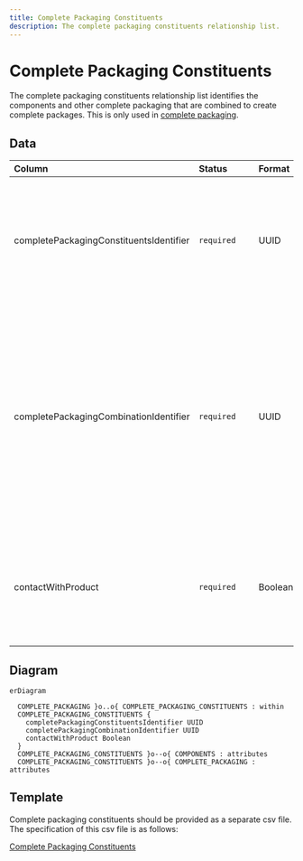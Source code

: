 ```yaml
---
title: Complete Packaging Constituents
description: The complete packaging constituents relationship list.
---
```


# Complete Packaging Constituents

The complete packaging constituents relationship list identifies the components and other complete packaging that are combined to create complete packages. This is only used in [complete packaging](../3_Data_Specification/3_4_Complete_Packaging.md).

## Data
|Column|<div style="width:90px">Status</div>|Format|Notes|
|:-|:-|:-|:-|
|completePackagingConstituentsIdentifier|`required`|UUID|A globally unique identifier. See [identifiers](../4_Identifiers/4_1_Identifiers.md) section for information on how to construct this identifier|
|completePackagingCombinationIdentifier|`required`|UUID|The unique identifier of the components and/or complete packaging that this complete packaging is made of. There must be an equivalent record in the `Components` OR `Complete Packaging` data.|
|contactWithProduct|`required`|Boolean|Does this constituent come into contact with the product? Answer as: `TRUE` for yes and `FALSE` for no.|

## Diagram

``` mermaid
erDiagram

  COMPLETE_PACKAGING }o..o{ COMPLETE_PACKAGING_CONSTITUENTS : within
  COMPLETE_PACKAGING_CONSTITUENTS {
    completePackagingConstituentsIdentifier UUID
    completePackagingCombinationIdentifier UUID
    contactWithProduct Boolean
  }
  COMPLETE_PACKAGING_CONSTITUENTS }o--o{ COMPONENTS : attributes
  COMPLETE_PACKAGING_CONSTITUENTS }o--o{ COMPLETE_PACKAGING : attributes
```

## Template

Complete packaging constituents should be provided as a separate csv file. The specification of this csv file is as follows:

[Complete Packaging Constituents](https://www.open3p.org/wp-content/uploads/2023/09/completePackagingConstituent20230922.csv)